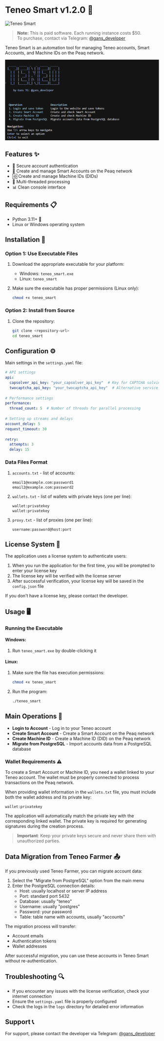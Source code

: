 # Teneo Smart v1.2.0 🚀

![Teneo Smart](https://img.shields.io/badge/Teneo-Smart-blue)

> **Note:** This is paid software. Each running instance costs $50.  
> To purchase, contact via Telegram: [@gans_developer](https://t.me/gans_developer)

Teneo Smart is an automation tool for managing Teneo accounts, Smart Accounts, and Machine IDs on the Peaq network.

![Interface](interface.png)

## Features ✨

- 🔐 Secure account authentication
- 💼 Create and manage Smart Accounts on the Peaq network
- 🆔 Create and manage Machine IDs (DIDs)
- 🔄 Multi-threaded processing
- 📊 Clean console interface

## Requirements 📋

- Python 3.11+ 🐍
- Linux or Windows operating system

## Installation 🔧

### Option 1: Use Executable Files

1. Download the appropriate executable for your platform:
   - Windows: `teneo_smart.exe`
   - Linux: `teneo_smart`

2. Make sure the executable has proper permissions (Linux only):
   ```bash
   chmod +x teneo_smart
   ```

### Option 2: Install from Source

1. Clone the repository:
   ```bash
   git clone <repository-url>
   cd teneo_smart
   ```

## Configuration ⚙️

Main settings in the `settings.yaml` file:

```yaml
# API settings
api:
  capsolver_api_key: "your_capsolver_api_key"  # Key for CAPTCHA solving service
  twocaptcha_api_key: "your_twocaptcha_api_key"  # Alternative service

# Performance settings
performance:
  thread_count: 5  # Number of threads for parallel processing

# Setting up streams and delays
account_delay: 5
request_timeout: 30

retry:
  attempts: 3
  delay: 15
```

### Data Files Format

1. `accounts.txt` - list of accounts:
   ```
   email1@example.com:password1
   email2@example.com:password2
   ```

2. `wallets.txt` - list of wallets with private keys (one per line):
   ```
   wallet:privatekey
   wallet:privatekey
   ```

3. `proxy.txt` - list of proxies (one per line):
   ```
   username:password@host:port
   ```

## License System 🔑

The application uses a license system to authenticate users:

1. When you run the application for the first time, you will be prompted to enter your license key
2. The license key will be verified with the license server
3. After successful verification, your license key will be saved in the `config.json` file

If you don't have a license key, please contact the developer.

## Usage 🖥️

### Running the Executable

#### Windows:
1. Run `teneo_smart.exe` by double-clicking it

#### Linux:
1. Make sure the file has execution permissions:
   ```bash
   chmod +x teneo_smart
   ```
2. Run the program:
   ```bash
   ./teneo_smart
   ```


## Main Operations 📝

- **Login to Account** - Log in to your Teneo account
- **Create Smart Account** - Create a Smart Account on the Peaq network
- **Create Machine ID** - Create a Machine ID (DID) on the Peaq network
- **Migrate from PostgreSQL** - Import accounts data from a PostgreSQL database

### Wallet Requirements ⚠️

To create a Smart Account or Machine ID, you need a wallet linked to your Teneo account. The wallet must be properly connected to process transactions on the Peaq network.

When providing wallet information in the `wallets.txt` file, you must include both the wallet address and its private key:
```
wallet:privatekey
```

The application will automatically match the private key with the corresponding linked wallet. The private key is required for generating signatures during the creation process.

> **Important**: Keep your private keys secure and never share them with unauthorized parties.

## Data Migration from Teneo Farmer 📤

If you previously used Teneo Farmer, you can migrate account data:

1. Select the "Migrate from PostgreSQL" option from the main menu
2. Enter the PostgreSQL connection details:
   - Host: usually localhost or server IP address
   - Port: standard port 5432
   - Database: usually "teneo"
   - Username: usually "postgres"
   - Password: your password
   - Table: table name with accounts, usually "accounts"

The migration process will transfer:
- Account emails
- Authentication tokens
- Wallet addresses

After successful migration, you can use these accounts in Teneo Smart without re-authentication.

## Troubleshooting 🔍

- If you encounter any issues with the license verification, check your internet connection
- Ensure the `settings.yaml` file is properly configured
- Check the logs in the `logs` directory for detailed error information

## Support 📞

For support, please contact the developer via Telegram: [@gans_developer](https://t.me/gans_developer)
